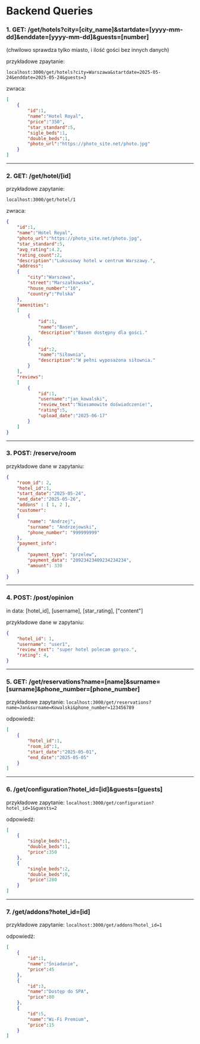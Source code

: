 # Backend Queries


### 1. GET: /get/hotels?city=[city_name]&startdate=[yyyy-mm-dd]&enddate=[yyyy-mm-dd]&guests=[number]

(chwilowo sprawdza tylko miasto, i ilość gości bez innych danych)

przykładowe zpaytanie:

`localhost:3000/get/hotels?city=Warszawa&startdate=2025-05-24&enddate=2025-05-24&guests=3`

zwraca:

```json
[
    {
        "id":1,
        "name":"Hotel Royal",
        "price":"350",
        "star_standard":5,
        "sigle_beds":1,
        "double_beds":1,
        "photo_url":"https://photo_site.net/photo.jpg"
    }
]
```
------------------
### 2. GET: /get/hotel/[id]

przykładowe zapytanie:

`localhost:3000/get/hotel/1`

zwraca:
```json
{
    "id":1,
    "name":"Hotel Royal",
    "photo_url":"https://photo_site.net/photo.jpg",
    "star_standard":5,
    "avg_rating":4.2,
    "rating_count":2,
    "description":"Luksusowy hotel w centrum Warszawy.",
    "address":
    {
        "city":"Warszawa",
        "street":"Marszałkowska",
        "house_number":"10",
        "country":"Polska"
    },
    "amenities":
    [
        {
            "id":1,
            "name":"Basen",
            "description":"Basen dostępny dla gości."
        },
        {
            "id":2,
            "name":"Siłownia",
            "description":"W pełni wyposażona siłownia."
        }
    ],
    "reviews":
    [
        {
            "id":1,
            "username":"jan_kowalski",
            "review_text":"Niesamowite doświadczenie!",
            "rating":5,
            "upload_date":"2025-06-17"
        }
    ]
}

```
-------------------
### 3. POST: /reserve/room  

przykładowe dane w zapytaniu:
```json
{
    "room_id": 2, 
    "hotel_id":1, 
    "start_date":"2025-05-24", 
    "end_date":"2025-05-26", 
    "addons" : [ 1, 2 ],
    "customer":
    {
        "name": "Andrzej",
        "surname": "Andrzejowski",
        "phone_number": "999999999"
    }, 
    "payment_info":
    {
        "payment_type": "przelew",
        "payment_data": "20923423409234234234",
        "amount": 330
    }
}
```

----------------------

### 4. POST: /post/opinion
in data: [hotel_id], [username], [star_rating], ["content"]

przykładowe dane w zapytaniu:

```json
{
    "hotel_id": 1,
    "username": "user1",
    "review_text": "super hotel polecam gorąco.",
    "rating": 4,
}
```

------------------------

### 5. GET: /get/reservations?name=[name]&surname=[surname]&phone_number=[phone_number]

przykładowe zapytanie:
`localhost:3000/get/reservations?name=Jan&surname=Kowalski&phone_number=123456789`

odpowiedź:

```json
[
    {
        "hotel_id":1,
        "room_id":1,
        "start_date":"2025-05-01",
        "end_date":"2025-05-05"
    }
]

```

--------------------

### 6. /get/configuration?hotel_id=[id]&guests=[guests]

przykładowe zapytanie:
`localhost:3000/get/configuration?hotel_id=1&guests=2`

odpowiedź:

```json
[
    {
        "single_beds":1,
        "double_beds":1,
        "price":350
    },
    {
        "single_beds":2,
        "double_beds":0,
        "price":280
    }
]
```

--------------------------

### 7. /get/addons?hotel_id=[id]

przykładowe zapytanie:
`localhost:3000/get/addons?hotel_id=1`

odpowiedź:
```json
[
    {
        "id":1,
        "name":"Śniadanie",
        "price":45
    },
    {
        "id":3,
        "name":"Dostęp do SPA",
        "price":80
    },
    {
        "id":5,
        "name":"Wi-Fi Premium",
        "price":15
    }
]
```